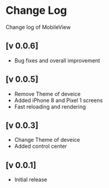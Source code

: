 # Change Log

Change log of MobileView

## [v 0.0.6]

- Bug fixes and overall improvement

## [v 0.0.5]

- Remove Theme of deveice
- Added iPhone 8 and Pixel 1 screens
- Fast reloading and rendering

## [v 0.0.3]

- Change Theme of deveice
- Added control center

## [v 0.0.1]

- Initial release